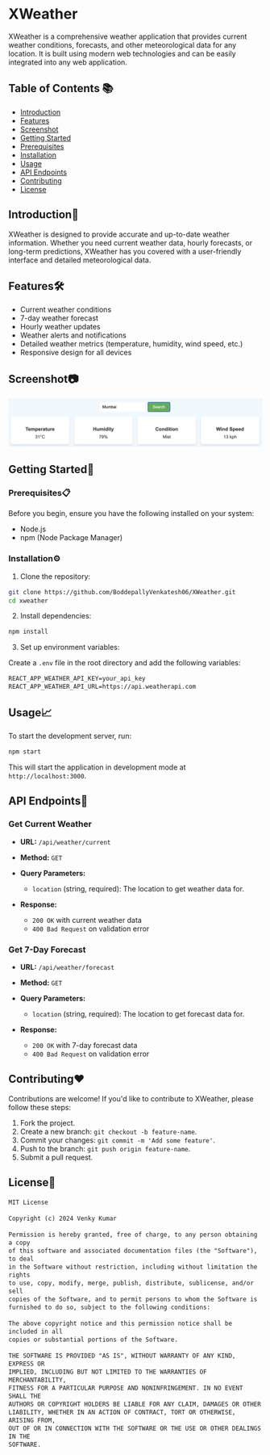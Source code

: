 # XWeather

XWeather is a comprehensive weather application that provides current weather conditions, forecasts, and other meteorological data for any location. It is built using modern web technologies and can be easily integrated into any web application.

## Table of Contents 📚

- [Introduction](#introduction)
- [Features](#features)
- [Screenshot](#screenshot)
- [Getting Started](#getting-started)
- [Prerequisites](#prerequisites)
- [Installation](#installation)
- [Usage](#usage)
- [API Endpoints](#api-endpoints)
- [Contributing](#contributing)
- [License](#license)

## Introduction🚀

XWeather is designed to provide accurate and up-to-date weather information. Whether you need current weather data, hourly forecasts, or long-term predictions, XWeather has you covered with a user-friendly interface and detailed meteorological data.

## Features🛠️

- Current weather conditions
- 7-day weather forecast
- Hourly weather updates
- Weather alerts and notifications
- Detailed weather metrics (temperature, humidity, wind speed, etc.)
- Responsive design for all devices

## Screenshot📷

![XWeather App](https://github.com/BoddepallyVenkatesh06/XWeather/blob/main/Screenshot_XWeather.png)

## Getting Started🎯

### Prerequisites📋

Before you begin, ensure you have the following installed on your system:
- Node.js
- npm (Node Package Manager)

### Installation⚙️

1. Clone the repository:

```bash
git clone https://github.com/BoddepallyVenkatesh06/XWeather.git
cd xweather
```

2. Install dependencies:

```bash
npm install
```

3. Set up environment variables:

Create a `.env` file in the root directory and add the following variables:

```env
REACT_APP_WEATHER_API_KEY=your_api_key
REACT_APP_WEATHER_API_URL=https://api.weatherapi.com
```

## Usage📈

To start the development server, run:

```bash
npm start
```

This will start the application in development mode at `http://localhost:3000`.

## API Endpoints🔌

### Get Current Weather

- **URL:** `/api/weather/current`
- **Method:** `GET`
- **Query Parameters:**
  - `location` (string, required): The location to get weather data for.

- **Response:**
  - `200 OK` with current weather data
  - `400 Bad Request` on validation error

### Get 7-Day Forecast

- **URL:** `/api/weather/forecast`
- **Method:** `GET`
- **Query Parameters:**
  - `location` (string, required): The location to get forecast data for.

- **Response:**
  - `200 OK` with 7-day forecast data
  - `400 Bad Request` on validation error

## Contributing❤️

Contributions are welcome! If you'd like to contribute to XWeather, please follow these steps:

1. Fork the project.
2. Create a new branch: `git checkout -b feature-name`.
3. Commit your changes: `git commit -m 'Add some feature'`.
4. Push to the branch: `git push origin feature-name`.
5. Submit a pull request.

## License📝

```
MIT License

Copyright (c) 2024 Venky Kumar

Permission is hereby granted, free of charge, to any person obtaining a copy
of this software and associated documentation files (the "Software"), to deal
in the Software without restriction, including without limitation the rights
to use, copy, modify, merge, publish, distribute, sublicense, and/or sell
copies of the Software, and to permit persons to whom the Software is
furnished to do so, subject to the following conditions:

The above copyright notice and this permission notice shall be included in all
copies or substantial portions of the Software.

THE SOFTWARE IS PROVIDED "AS IS", WITHOUT WARRANTY OF ANY KIND, EXPRESS OR
IMPLIED, INCLUDING BUT NOT LIMITED TO THE WARRANTIES OF MERCHANTABILITY,
FITNESS FOR A PARTICULAR PURPOSE AND NONINFRINGEMENT. IN NO EVENT SHALL THE
AUTHORS OR COPYRIGHT HOLDERS BE LIABLE FOR ANY CLAIM, DAMAGES OR OTHER
LIABILITY, WHETHER IN AN ACTION OF CONTRACT, TORT OR OTHERWISE, ARISING FROM,
OUT OF OR IN CONNECTION WITH THE SOFTWARE OR THE USE OR OTHER DEALINGS IN THE
SOFTWARE.
```
